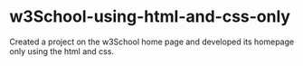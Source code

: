 # w3School-using-html-and-css-only
Created a project on the w3School home page and developed its homepage only using the html and css.
